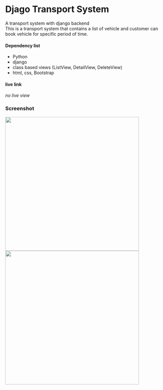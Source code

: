 # Djago Transport System
A transport system with django backend <br>
This is a transport system that contains a list of vehicle and customer can book vehicle for specific period of time.
#### Dependency list

- Python
- django
- class based views (ListView, DetailView, DeleteView)
- html, css, Bootstrap

#### live link
_no live view_

### Screenshot
<!--- [![passenger-view.png](https://i.postimg.cc/1tjc0NLJ/passenger-view.png)](https://postimg.cc/S2cMkjQM) [![car-view.png](https://i.postimg.cc/RFFLnTbW/car-view.png)](https://postimg.cc/DW9X91hh) -->

<img src="https://i.postimg.cc/1tjc0NLJ/passenger-view.png" width="425" height="425"/> <img src="https://i.postimg.cc/RFFLnTbW/car-view.png" width="425" height="425" /> 
